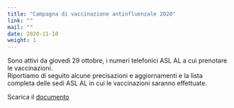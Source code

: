 ```yaml
---
title: "Campagna di vaccinazione antinfluenzale 2020"
link: ""
mail: ""
date: 2020-11-10
weight: 1
---
```


Sono attivi da giovedì 29 ottobre, i numeri telefonici ASL AL a cui prenotare le vaccinazioni.  
Riportiamo di seguito alcune precisazioni e aggiornamenti e la lista completa delle sedi ASL AL in cui le vaccinazioni saranno effettuate.

Scarica il [documento](/documents/campagna_vaccinazione_antinfluenzale_2020.pdf)
